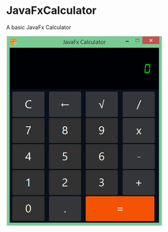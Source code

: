 # JavaFxCalculator
A basic JavaFx Calculator


![alt tag](https://github.com/Tahsin716/JavaFxCalculator/blob/master/src/ScreenShots/Untitled-2.jpg)
